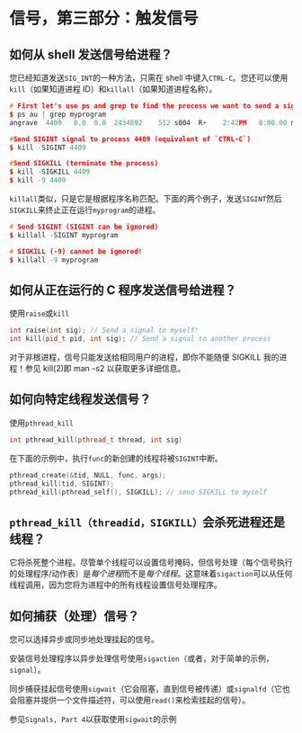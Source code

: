 # 信号，第三部分：触发信号

## 如何从 shell 发送信号给进程？

您已经知道发送`SIG_INT`的一种方法，只需在 shell 中键入`CTRL-C`。您还可以使用`kill`（如果知道进程 ID）和`killall`（如果知道进程名称）。

```cpp
# First let's use ps and grep to find the process we want to send a signal to
$ ps au | grep myprogram
angrave  4409   0.0  0.0  2434892    512 s004  R+    2:42PM   0:00.00 myprogram 1 2 3

#Send SIGINT signal to process 4409 (equivalent of `CTRL-C`)
$ kill -SIGINT 4409

#Send SIGKILL (terminate the process)
$ kill -SIGKILL 4409
$ kill -9 4409 
```

`killall`类似，只是它是根据程序名称匹配。下面的两个例子，发送`SIGINT`然后`SIGKILL`来终止正在运行`myprogram`的进程。

```cpp
# Send SIGINT (SIGINT can be ignored)
$ killall -SIGINT myprogram

# SIGKILL (-9) cannot be ignored! 
$ killall -9 myprogram 
```

## 如何从正在运行的 C 程序发送信号给进程？

使用`raise`或`kill`

```cpp
int raise(int sig); // Send a signal to myself!
int kill(pid_t pid, int sig); // Send a signal to another process
```

对于非根进程，信号只能发送给相同用户的进程，即你不能随便 SIGKILL 我的进程！参见 kill(2)即 man -s2 以获取更多详细信息。

## 如何向特定线程发送信号？

使用`pthread_kill`

```cpp
int pthread_kill(pthread_t thread, int sig)
```

在下面的示例中，执行`func`的新创建的线程将被`SIGINT`中断。

```cpp
pthread_create(&tid, NULL, func, args);
pthread_kill(tid, SIGINT);
pthread_kill(pthread_self(), SIGKILL); // send SIGKILL to myself
```

## `pthread_kill（threadid，SIGKILL）`会杀死进程还是线程？

它将杀死整个进程。尽管单个线程可以设置信号掩码，但信号处理（每个信号执行的处理程序/动作表）是*每个进程*而不是*每个线程*。这意味着`sigaction`可以从任何线程调用，因为您将为进程中的所有线程设置信号处理程序。

## 如何捕获（处理）信号？

您可以选择异步或同步地处理挂起的信号。

安装信号处理程序以异步处理信号使用`sigaction`（或者，对于简单的示例，`signal`）。

同步捕获挂起信号使用`sigwait`（它会阻塞，直到信号被传递）或`signalfd`（它也会阻塞并提供一个文件描述符，可以使用`read()`来检索挂起的信号）。

参见`Signals, Part 4`以获取使用`sigwait`的示例
